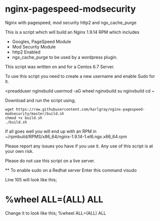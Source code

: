 # nginx-pagespeed-modsecurity
Nginx with pagespeed, mod security http2 and ngx_cache_purge

This is a script which will build an Nginx 1.9.14 RPM which includes
  * Googles, PageSpeed Module
  * Mod Security Module
  * http2 Enabled
  * ngx_cache_purge to be used by a wordpress plugin.

This script was written on and for a Centos 6.7 Server.

To use this script you need to create a new username and enable Sudo for it.

  <preadduser nginxbuild
  usermod -aG wheel nginxbuild
  su nginxbuild
  cd ~</pre>
  
Download and run the script using;

```
wget https://raw.githubusercontent.com/karlgray/nginx-pagespeed-modsecurity/master/build.sh
chmod +x build.sh
./build.sh
```

If all goes well you will end up with an RPM in ~/rpmbuild/RPMS/x86_64/nginx-1.9.14-1.el6.ngx.x86_64.rpm

Please report any issues you have if you use it.  Any use of this script is at your own risk.

Please do not use this script on a live server.

** To enable sudo on a Redhat server
Enter this command
visudo

Line 105 will look like this;
#  %wheel  ALL=(ALL)       ALL
Change it to look like this;
%wheel  ALL=(ALL)       ALL

